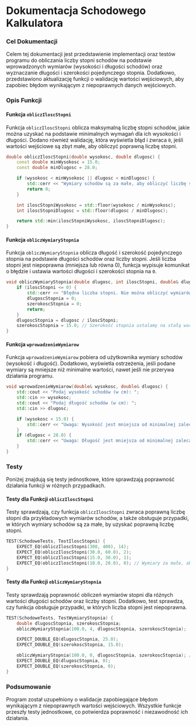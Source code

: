 # Dokumentacja Schodowego Kalkulatora

### Cel Dokumentacji

Celem tej dokumentacji jest przedstawienie implementacji oraz testów programu do obliczania liczby stopni schodów na podstawie wprowadzonych wymiarów (wysokości i długości schodów) oraz wyznaczanie długości i szerokości pojedynczego stopnia. Dodatkowo, przedstawiono aktualizację funkcji o walidację wartości wejściowych, aby zapobiec błędom wynikającym z niepoprawnych danych wejściowych.

### Opis Funkcji

#### Funkcja `obliczIloscStopni`

Funkcja `obliczIloscStopni` oblicza maksymalną liczbę stopni schodów, jakie można uzyskać na podstawie minimalnych wymagań dla ich wysokości i długości. Dodano również walidację, która wyświetla błąd i zwraca `0`, jeśli wartości wejściowe są zbyt małe, aby obliczyć poprawną liczbę stopni.

```cpp
double obliczIloscStopni(double wysokosc, double dlugosc) {
    const double minWysokosc = 15.0;
    const double minDlugosc = 28.0;

    if (wysokosc < minWysokosc || dlugosc < minDlugosc) {
        std::cerr << "Wymiary schodów są za małe, aby obliczyć liczbę stopni.\n";
        return 0;
    }

    int iloscStopniWysokosc = std::floor(wysokosc / minWysokosc);
    int iloscStopniDlugosc = std::floor(dlugosc / minDlugosc);

    return std::min(iloscStopniWysokosc, iloscStopniDlugosc);
}
```

#### Funkcja `obliczWymiaryStopnia`

Funkcja `obliczWymiaryStopnia` oblicza długość i szerokość pojedynczego stopnia na podstawie długości schodów oraz liczby stopni. Jeśli liczba stopni jest niepoprawna (mniejsza lub równa 0), funkcja wypisuje komunikat o błędzie i ustawia wartości długości i szerokości stopnia na `0`.

```cpp
void obliczWymiaryStopnia(double dlugosc, int iloscStopni, double& dlugoscStopnia, double& szerokoscStopnia) {
    if (iloscStopni <= 0) {
        std::cerr << "Błędna liczba stopni. Nie można obliczyć wymiarów stopnia.\n";
        dlugoscStopnia = 0;
        szerokoscStopnia = 0;
        return;
    }
    dlugoscStopnia = dlugosc / iloscStopni;
    szerokoscStopnia = 15.0; // Szerokość stopnia ustalamy na stałą wartość
}
```

#### Funkcja `wprowadzenieWymiarow`

Funkcja `wprowadzenieWymiarow` pobiera od użytkownika wymiary schodów (wysokość i długość). Dodatkowo, wyświetla ostrzeżenia, jeśli podane wymiary są mniejsze niż minimalne wartości, nawet jeśli nie przerywa działania programu. 

```cpp
void wprowadzenieWymiarow(double& wysokosc, double& dlugosc) {
    std::cout << "Podaj wysokość schodów (w cm): ";
    std::cin >> wysokosc;
    std::cout << "Podaj długość schodów (w cm): ";
    std::cin >> dlugosc;

    if (wysokosc < 15.0) {
        std::cerr << "Uwaga: Wysokość jest mniejsza od minimalnej zalecanej wartości 15 cm.\n";
    }
    if (dlugosc < 28.0) {
        std::cerr << "Uwaga: Długość jest mniejsza od minimalnej zalecanej wartości 28 cm.\n";
    }
}
```

### Testy

Poniżej znajdują się testy jednostkowe, które sprawdzają poprawność działania funkcji w różnych przypadkach. 

#### Testy dla Funkcji `obliczIloscStopni`

Testy sprawdzają, czy funkcja `obliczIloscStopni` zwraca poprawną liczbę stopni dla przykładowych wymiarów schodów, a także obsługuje przypadki, w których wymiary schodów są za małe, by uzyskać poprawną liczbę stopni.

```cpp
TEST(SchodoweTests, TestIloscStopni) {
    EXPECT_EQ(obliczIloscStopni(300, 400), 14);
    EXPECT_EQ(obliczIloscStopni(30.0, 60.0), 2);
    EXPECT_EQ(obliczIloscStopni(15.0, 30.0), 1);
    EXPECT_EQ(obliczIloscStopni(10.0, 20.0), 0); // Wymiary za małe, aby obliczyć liczbę stopni
}
```

#### Testy dla Funkcji `obliczWymiaryStopnia`

Testy sprawdzają poprawność obliczeń wymiarów stopni dla różnych wartości długości schodów oraz liczby stopni. Dodatkowo, test sprawdza, czy funkcja obsługuje przypadki, w których liczba stopni jest niepoprawna.
```cpp
TEST(SchodoweTests, TestWymiaryStopnia) {
    double dlugoscStopnia, szerokoscStopnia;
    obliczWymiaryStopnia(100.0, 4, dlugoscStopnia, szerokoscStopnia);

    EXPECT_DOUBLE_EQ(dlugoscStopnia, 25.0);
    EXPECT_DOUBLE_EQ(szerokoscStopnia, 15.0);

    obliczWymiaryStopnia(100.0, 0, dlugoscStopnia, szerokoscStopnia); // Test z niepoprawną liczbą stopni
    EXPECT_DOUBLE_EQ(dlugoscStopnia, 0);
    EXPECT_DOUBLE_EQ(szerokoscStopnia, 0);
}
```

### Podsumowanie

Program został uzupełniony o walidacje zapobiegające błędom wynikającym z niepoprawnych wartości wejściowych. Wszystkie funkcje przeszły testy jednostkowe, co potwierdza poprawność i niezawodność ich działania.


